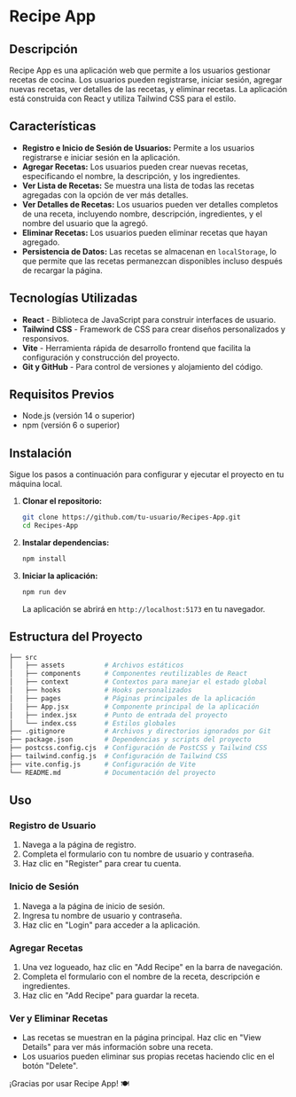 # Recipe App

<!-- Puedes incluir una imagen si tienes una o eliminar esta línea -->

## Descripción

Recipe App es una aplicación web que permite a los usuarios gestionar recetas de cocina. Los usuarios pueden registrarse, iniciar sesión, agregar nuevas recetas, ver detalles de las recetas, y eliminar recetas. La aplicación está construida con React y utiliza Tailwind CSS para el estilo.

## Características

- **Registro e Inicio de Sesión de Usuarios:** Permite a los usuarios registrarse e iniciar sesión en la aplicación.
- **Agregar Recetas:** Los usuarios pueden crear nuevas recetas, especificando el nombre, la descripción, y los ingredientes.
- **Ver Lista de Recetas:** Se muestra una lista de todas las recetas agregadas con la opción de ver más detalles.
- **Ver Detalles de Recetas:** Los usuarios pueden ver detalles completos de una receta, incluyendo nombre, descripción, ingredientes, y el nombre del usuario que la agregó.
- **Eliminar Recetas:** Los usuarios pueden eliminar recetas que hayan agregado.
- **Persistencia de Datos:** Las recetas se almacenan en `localStorage`, lo que permite que las recetas permanezcan disponibles incluso después de recargar la página.

## Tecnologías Utilizadas

- **React** - Biblioteca de JavaScript para construir interfaces de usuario.
- **Tailwind CSS** - Framework de CSS para crear diseños personalizados y responsivos.
- **Vite** - Herramienta rápida de desarrollo frontend que facilita la configuración y construcción del proyecto.
- **Git y GitHub** - Para control de versiones y alojamiento del código.

## Requisitos Previos

- Node.js (versión 14 o superior)
- npm (versión 6 o superior)

## Instalación

Sigue los pasos a continuación para configurar y ejecutar el proyecto en tu máquina local.

1. **Clonar el repositorio:**

   ```bash
   git clone https://github.com/tu-usuario/Recipes-App.git
   cd Recipes-App
   ```

2. **Instalar dependencias:**

   ```bash
   npm install
   ```

3. **Iniciar la aplicación:**

   ```bash
   npm run dev
   ```

   La aplicación se abrirá en `http://localhost:5173` en tu navegador.

## Estructura del Proyecto

```bash
├── src
│   ├── assets          # Archivos estáticos
│   ├── components      # Componentes reutilizables de React
│   ├── context         # Contextos para manejar el estado global
│   ├── hooks           # Hooks personalizados
│   ├── pages           # Páginas principales de la aplicación
│   ├── App.jsx         # Componente principal de la aplicación
│   ├── index.jsx       # Punto de entrada del proyecto
│   └── index.css       # Estilos globales
├── .gitignore          # Archivos y directorios ignorados por Git
├── package.json        # Dependencias y scripts del proyecto
├── postcss.config.cjs  # Configuración de PostCSS y Tailwind CSS
├── tailwind.config.js  # Configuración de Tailwind CSS
├── vite.config.js      # Configuración de Vite
└── README.md           # Documentación del proyecto
```

## Uso

### Registro de Usuario

1. Navega a la página de registro.
2. Completa el formulario con tu nombre de usuario y contraseña.
3. Haz clic en "Register" para crear tu cuenta.

### Inicio de Sesión

1. Navega a la página de inicio de sesión.
2. Ingresa tu nombre de usuario y contraseña.
3. Haz clic en "Login" para acceder a la aplicación.

### Agregar Recetas

1. Una vez logueado, haz clic en "Add Recipe" en la barra de navegación.
2. Completa el formulario con el nombre de la receta, descripción e ingredientes.
3. Haz clic en "Add Recipe" para guardar la receta.

### Ver y Eliminar Recetas

- Las recetas se muestran en la página principal. Haz clic en "View Details" para ver más información sobre una receta.
- Los usuarios pueden eliminar sus propias recetas haciendo clic en el botón "Delete".

¡Gracias por usar Recipe App! 🍽️
